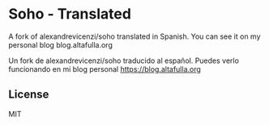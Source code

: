 # Soho - Translated

A fork of alexandrevicenzi/soho translated in Spanish.
You can see it on my personal blog blog.altafulla.org

Un fork de alexandrevicenzi/soho traducido al español.
Puedes verlo funcionando en mi blog personal https://blog.altafulla.org

## License

MIT
